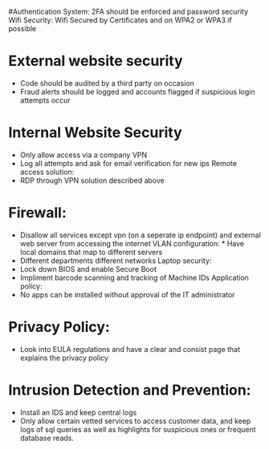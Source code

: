 #Authentication System: 
2FA should be enforced and password security Wifi Security: Wifi Secured by Certificates and on WPA2 or WPA3 if possible 
# External website security
* Code should be audited by a third party on occasion 
* Fraud alerts should be logged and accounts flagged if suspicious login attempts occur 
# Internal Website Security
* Only allow access via a company VPN 
* Log all attempts and ask for email verification for new ips Remote access solution: 
* RDP through VPN solution described above 
# Firewall: 
* Disallow all services except vpn (on a seperate ip endpoint) and external web server from accessing the internet VLAN configuration: * Have local domains that map to different servers 
* Different departments different networks Laptop security: 
* Lock down BIOS and enable Secure Boot 
* Impliment barcode scanning and tracking of Machine IDs Application policy: 
* No apps can be installed without approval of the IT administrator 
# Privacy Policy: 
* Look into EULA regulations and have a clear and consist page that explains the privacy policy 
# Intrusion Detection and Prevention: 
* Install an IDS and keep central logs 
* Only allow certain vetted services to access customer data, and keep logs of sql queries as well as highlights for suspicious ones or frequent database reads. 
